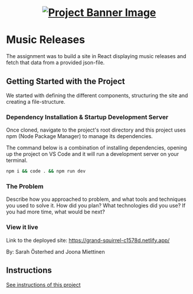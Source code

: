 <h1 align="center">
  <a href="">
    <img src="/src/assets/music-releases.svg" alt="Project Banner Image">
  </a>
</h1>

# Music Releases

The assignment was to build a site in React displaying music releases and fetch that data from a provided json-file.

## Getting Started with the Project
We started with defining the different components, structuring the site and creating a file-structure.

### Dependency Installation & Startup Development Server

Once cloned, navigate to the project's root directory and this project uses npm (Node Package Manager) to manage its dependencies.

The command below is a combination of installing dependencies, opening up the project on VS Code and it will run a development server on your terminal.

```bash
npm i && code . && npm run dev
```

### The Problem

Describe how you approached to problem, and what tools and techniques you used to solve it. How did you plan? What technologies did you use? If you had more time, what would be next?

### View it live

Link to the deployed site:
https://grand-squirrel-c1578d.netlify.app/


By: Sarah Österhed and Joona Miettinen

## Instructions

<a href="instructions.md">
   See instructions of this project
  </a>
